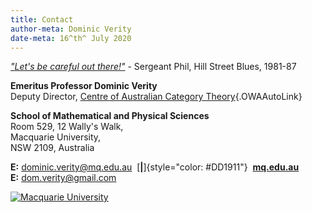 ```yaml
---
title: Contact
author-meta: Dominic Verity
date-meta: 16^th^ July 2020
---
```


*[\"Let\'s be careful out there!\"](https://www.youtube.com/watch?v=Jmg86CRBBtw "https://www.youtube.com/watch?v=Jmg86CRBBtw")* - Sergeant Phil, Hill Street Blues, 1981-87

**Emeritus Professor Dominic Verity**\
Deputy Director, [Centre of Australian Category
Theory](http://www.mq.edu.au/research/research-centres-groups-and-facilities/innovative-technologies/centres/centre-of-australian-category-theory-coact){.OWAAutoLink}

**School of Mathematical and Physical Sciences**\
Room 529, 12 Wally\'s Walk,\
Macquarie University,\
NSW 2109, Australia

**E:** <dominic.verity@mq.edu.au> &nbsp;[**\|**]{style="color: #DD1911"}&nbsp; [**mq.edu.au**](http://mq.edu.au)  
**E:** <dom.verity@gmail.com>

[![Macquarie University](http://webresources.mq.edu.au/mq_templates/global/images/macquarieUni_sm.png)](http://mq.edu.au)

